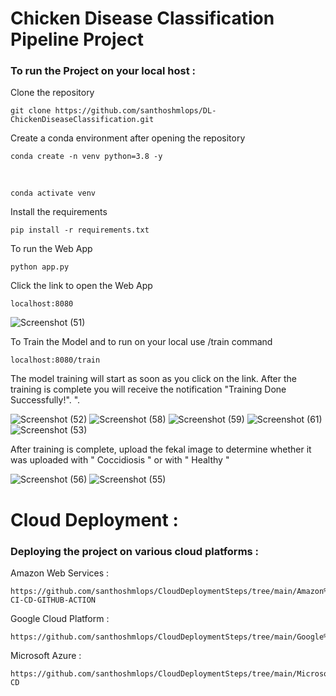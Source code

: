 # Chicken Disease Classification Pipeline Project

 ### To run the Project on your local host : 

Clone the repository

    git clone https://github.com/santhoshmlops/DL-ChickenDiseaseClassification.git
    
Create a conda environment after opening the repository

    conda create -n venv python=3.8 -y
    
 <br/>
    
    conda activate venv
    
    
Install the requirements

    pip install -r requirements.txt
    
    
To run the Web App 
    
    python app.py
    
    
 Click the link to open the Web App
 
    localhost:8080
    

![Screenshot (51)](https://github.com/santhoshmlops/DL-ChickenDiseaseClassification/assets/133121635/764304a9-dc73-45e7-be28-9dab7e068c01)

To Train the Model and to run on your local use /train command

    localhost:8080/train
    
 The model training will start as soon as you click on the link. After the training is complete you will receive the notification "Training Done Successfully!".  ".

![Screenshot (52)](https://github.com/santhoshmlops/DL-ChickenDiseaseClassification/assets/133121635/f004a294-991e-4785-ac18-e51ba31f64c2)
![Screenshot (58)](https://github.com/santhoshmlops/DL-ChickenDiseaseClassification/assets/133121635/c744907a-d4b0-4392-84fc-5faa0275b553)
![Screenshot (59)](https://github.com/santhoshmlops/DL-ChickenDiseaseClassification/assets/133121635/bfe032b2-4b35-4693-9527-e8a56913250e)
![Screenshot (61)](https://github.com/santhoshmlops/DL-ChickenDiseaseClassification/assets/133121635/c9581b00-d6d5-46a8-bebf-a4ca6610326e)
![Screenshot (53)](https://github.com/santhoshmlops/DL-ChickenDiseaseClassification/assets/133121635/92ce72a6-2285-4c32-b386-165821bb59f0)

After training is complete, upload the fekal image to determine whether it was uploaded with " Coccidiosis " or with " Healthy "

![Screenshot (56)](https://github.com/santhoshmlops/DL-ChickenDiseaseClassification/assets/133121635/b3203399-87e6-4817-92a8-6657db7f988c)
![Screenshot (55)](https://github.com/santhoshmlops/DL-ChickenDiseaseClassification/assets/133121635/ce29afb1-5271-4300-abb1-769bdf4727fa)

# Cloud Deployment :
 ### Deploying the project on various cloud platforms  :
 
Amazon Web Services :

    https://github.com/santhoshmlops/CloudDeploymentSteps/tree/main/Amazon%20Web%20Services/ECR-CI-CD-GITHUB-ACTION

Google Cloud Platform :

    https://github.com/santhoshmlops/CloudDeploymentSteps/tree/main/Google%20Cloud%20Platform/App%20Engine

Microsoft Azure :

    https://github.com/santhoshmlops/CloudDeploymentSteps/tree/main/Microsoft%20Azure/CI-CD

